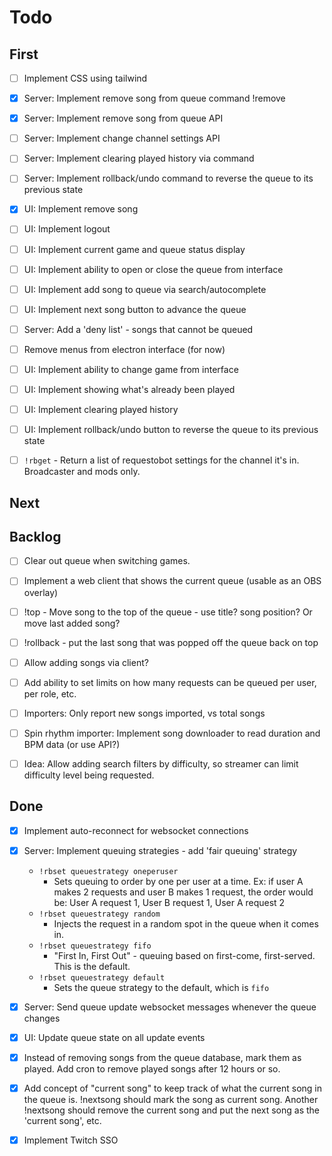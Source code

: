 # Todo

## First

- [ ] Implement CSS using tailwind
- [x] Server: Implement remove song from queue command !remove
- [x] Server: Implement remove song from queue API
- [ ] Server: Implement change channel settings API
- [ ] Server: Implement clearing played history via command
- [ ] Server: Implement rollback/undo command to reverse the queue to its previous state
- [x] UI: Implement remove song
- [ ] UI: Implement logout
- [ ] UI: Implement current game and queue status display  
- [ ] UI: Implement ability to open or close the queue from interface
- [ ] UI: Implement add song to queue via search/autocomplete
- [ ] UI: Implement next song button to advance the queue
- [ ] Server: Add a 'deny list' - songs that cannot be queued
- [ ] Remove menus from electron interface (for now)
- [ ] UI: Implement ability to change game from interface
- [ ] UI: Implement showing what's already been played
- [ ] UI: Implement clearing played history
- [ ] UI: Implement rollback/undo button to reverse the queue to its previous state
- [ ] `!rbget` - Return a list of requestobot settings for the channel it's in.  Broadcaster and mods only.



## Next


## Backlog

- [ ] Clear out queue when switching games.
- [ ] Implement a web client that shows the current queue (usable as an OBS overlay)
- [ ] !top - Move song to the top of the queue - use title? song position? Or move last added song?
- [ ] !rollback - put the last song that was popped off the queue back on top
- [ ] Allow adding songs via client?
- [ ] Add ability to set limits on how many requests can be queued per user, per role, etc.
- [ ] Importers: Only report new songs imported, vs total songs
- [ ] Spin rhythm importer: Implement song downloader to read duration and BPM data (or use API?)
- [ ] Idea: Allow adding search filters by difficulty, so streamer can limit difficulty level being requested.


## Done
- [x] Implement auto-reconnect for websocket connections
- [x] Server: Implement queuing strategies - add 'fair queuing' strategy
  - `!rbset queuestrategy oneperuser`
    - Sets queuing to order by one per user at a time.  Ex: if user A makes 2 requests and user B makes 1 request, the order would be: User A request 1, User B request 1, User A request 2
  - `!rbset queuestrategy random`
    - Injects the request in a random spot in the queue when it comes in.
  - `!rbset queuestrategy fifo`
    - "First In, First Out" - queuing based on first-come, first-served.  This is the default.
  - `!rbset queuestrategy default`
    - Sets the queue strategy to the default, which is `fifo`
- [x] Server: Send queue update websocket messages whenever the queue changes
- [x] UI: Update queue state on all update events
- [x] Instead of removing songs from the queue database, mark them as played.  Add cron to remove played songs after 12 hours or so.
- [x] Add concept of "current song" to keep track of what the current song in the queue is.  !nextsong should mark the song as current song. Another !nextsong should remove the current song and put the next song as the 'current song', etc.
- [x] Implement Twitch SSO

